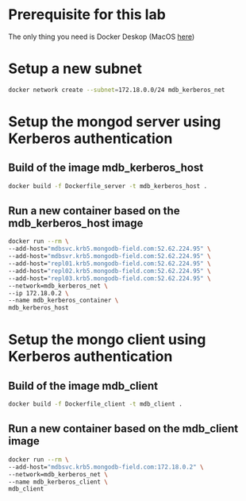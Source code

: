 # Prerequisite for this lab
The only thing you need is Docker Deskop (MacOS [here](https://docs.docker.com/docker-for-mac/install/))

# Setup a new subnet
```bash
docker network create --subnet=172.18.0.0/24 mdb_kerberos_net
```

# Setup the mongod server using Kerberos authentication
## Build of the image mdb_kerberos_host
```bash
docker build -f Dockerfile_server -t mdb_kerberos_host .
```

## Run a new container based on the mdb_kerberos_host image
```bash
docker run --rm \
--add-host="mdbsvc.krb5.mongodb-field.com:52.62.224.95" \
--add-host="mdbsvr.krb5.mongodb-field.com:52.62.224.95" \
--add-host="repl01.krb5.mongodb-field.com:52.62.224.95" \
--add-host="repl02.krb5.mongodb-field.com:52.62.224.95" \
--add-host="repl03.krb5.mongodb-field.com:52.62.224.95" \
--network=mdb_kerberos_net \
--ip 172.18.0.2 \
--name mdb_kerberos_container \
mdb_kerberos_host
```

# Setup the mongo client using Kerberos authentication
## Build of the image mdb_client
```bash
docker build -f Dockerfile_client -t mdb_client .
```

## Run a new container based on the mdb_client image
```bash
docker run --rm \
--add-host="mdbsvc.krb5.mongodb-field.com:172.18.0.2" \
--network=mdb_kerberos_net \
--name mdb_kerberos_client \
mdb_client
```